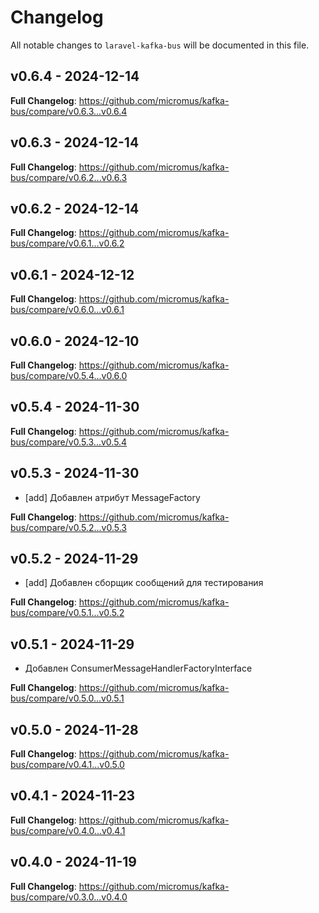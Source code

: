 # Changelog

All notable changes to `laravel-kafka-bus` will be documented in this file.

## v0.6.4 - 2024-12-14

**Full Changelog**: https://github.com/micromus/kafka-bus/compare/v0.6.3...v0.6.4

## v0.6.3 - 2024-12-14

**Full Changelog**: https://github.com/micromus/kafka-bus/compare/v0.6.2...v0.6.3

## v0.6.2 - 2024-12-14

**Full Changelog**: https://github.com/micromus/kafka-bus/compare/v0.6.1...v0.6.2

## v0.6.1 - 2024-12-12

**Full Changelog**: https://github.com/micromus/kafka-bus/compare/v0.6.0...v0.6.1

## v0.6.0 - 2024-12-10

**Full Changelog**: https://github.com/micromus/kafka-bus/compare/v0.5.4...v0.6.0

## v0.5.4 - 2024-11-30

**Full Changelog**: https://github.com/micromus/kafka-bus/compare/v0.5.3...v0.5.4

## v0.5.3 - 2024-11-30

- [add] Добавлен атрибут MessageFactory

**Full Changelog**: https://github.com/micromus/kafka-bus/compare/v0.5.2...v0.5.3

## v0.5.2 - 2024-11-29

- [add] Добавлен сборщик сообщений для тестирования

**Full Changelog**: https://github.com/micromus/kafka-bus/compare/v0.5.1...v0.5.2

## v0.5.1 - 2024-11-29

- Добавлен ConsumerMessageHandlerFactoryInterface

**Full Changelog**: https://github.com/micromus/kafka-bus/compare/v0.5.0...v0.5.1

## v0.5.0 - 2024-11-28

**Full Changelog**: https://github.com/micromus/kafka-bus/compare/v0.4.1...v0.5.0

## v0.4.1 - 2024-11-23

**Full Changelog**: https://github.com/micromus/kafka-bus/compare/v0.4.0...v0.4.1

## v0.4.0 - 2024-11-19

**Full Changelog**: https://github.com/micromus/kafka-bus/compare/v0.3.0...v0.4.0
